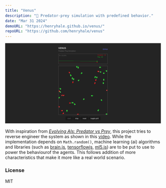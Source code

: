 ```yaml
---
title: "Venus"
description: "🦠 Predator-prey simulation with predefined behavior."
date: "Mar 31 2024"
demoURL: "https://henryhale.github.io/venus/"
repoURL: "https://github.com/henryhale/venus"
---
```


![Venus](https://github.com/henryhale/venus/raw/master/screenshot.png)

With inspiration from [_Evolving AIs: Predator vs Prey_](https://www.youtube.com/watch?v=qwrp3lB-jkQ),
this project tries to reverse engineer the system as shown in this [video](https://www.youtube.com/watch?v=qwrp3lB-jkQ).
While the implementation depends on `Math.random()`, machine learning (ai) algorithms and libraries
(such as [brain.js](https://brain.js.org/), [tensorflowjs](https://www.tensorflow.org/js), [ml5.js](https://ml5js.org/)) are to be put to use to power the behaviourof the agents.
This follows addition of more characteristics that make it more like a real world scenario.

### License

MIT
